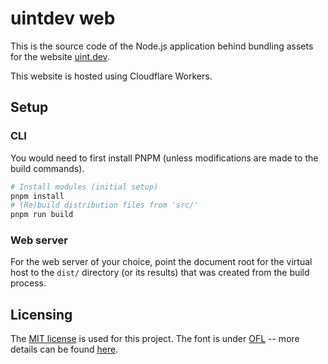 # uintdev web

This is the source code of the Node.js application behind bundling assets for the website [uint.dev](https://uint.dev/).

This website is hosted using Cloudflare Workers.

## Setup

### CLI

You would need to first install PNPM (unless modifications are made to the build commands).

```bash
# Install modules (initial setup)
pnpm install
# (Re)build distribution files from 'src/'
pnpm run build
```

### Web server

For the web server of your choice, point the document root for the virtual host to the `dist/` directory (or its results) that was created from the build process.

## Licensing

The [MIT license](LICENSE) is used for this project. The font is under [OFL](src/assets/sass/fonts/OFL.txt) -- more details can be found [here](https://fonts.google.com/specimen/Nunito).
